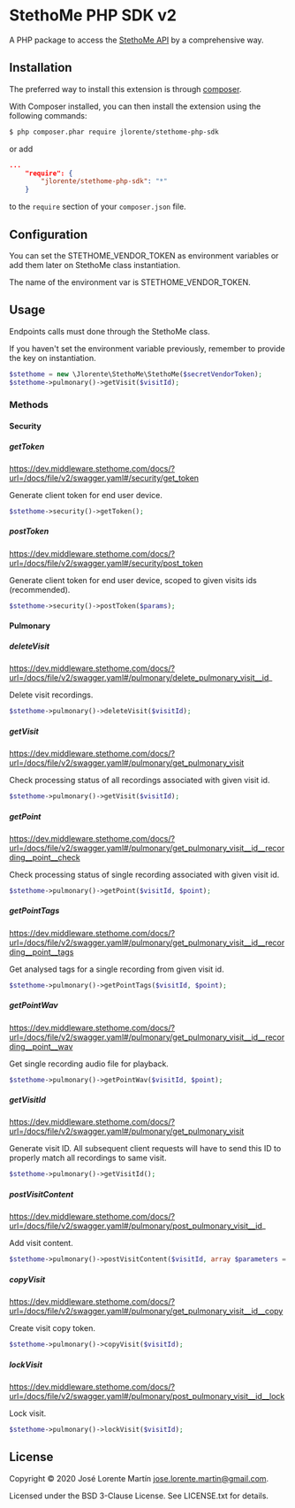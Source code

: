 StethoMe PHP SDK v2
===============
A PHP package to access the [StethoMe API](https://stethome.me/docs/api) by a comprehensive way.

## Installation

The preferred way to install this extension is through [composer](http://getcomposer.org/download/).

With Composer installed, you can then install the extension using the following commands:

```bash
$ php composer.phar require jlorente/stethome-php-sdk
```

or add 

```json
...
    "require": {
        "jlorente/stethome-php-sdk": "*"
    }
```

to the ```require``` section of your `composer.json` file.

## Configuration

You can set the STETHOME_VENDOR_TOKEN as environment variables or add them later 
on StethoMe class instantiation.

The name of the environment var is STETHOME_VENDOR_TOKEN.

## Usage

Endpoints calls must done through the StethoMe class.

If you haven't set the environment variable previously, remember to provide the 
key on instantiation.

```php
$stethome = new \Jlorente\StethoMe\StethoMe($secretVendorToken);
$stethome->pulmonary()->getVisit($visitId);
```

### Methods

#### Security

##### getToken

https://dev.middleware.stethome.com/docs/?url=/docs/file/v2/swagger.yaml#/security/get_token

Generate client token for end user device.

```php
$stethome->security()->getToken();
```

##### postToken

https://dev.middleware.stethome.com/docs/?url=/docs/file/v2/swagger.yaml#/security/post_token

Generate client token for end user device, scoped to given visits ids (recommended).

```php
$stethome->security()->postToken($params);
```

#### Pulmonary

##### deleteVisit

https://dev.middleware.stethome.com/docs/?url=/docs/file/v2/swagger.yaml#/pulmonary/delete_pulmonary_visit__id_

Delete visit recordings.

```php
$stethome->pulmonary()->deleteVisit($visitId);
```

##### getVisit

https://dev.middleware.stethome.com/docs/?url=/docs/file/v2/swagger.yaml#/pulmonary/get_pulmonary_visit

Check processing status of all recordings associated with given visit id.

```php
$stethome->pulmonary()->getVisit($visitId);
```

##### getPoint

https://dev.middleware.stethome.com/docs/?url=/docs/file/v2/swagger.yaml#/pulmonary/get_pulmonary_visit__id__recording__point__check

Check processing status of single recording associated with given visit id.

```php
$stethome->pulmonary()->getPoint($visitId, $point);
```

##### getPointTags

https://dev.middleware.stethome.com/docs/?url=/docs/file/v2/swagger.yaml#/pulmonary/get_pulmonary_visit__id__recording__point__tags

Get analysed tags for a single recording from given visit id.

```php
$stethome->pulmonary()->getPointTags($visitId, $point);
```

##### getPointWav

https://dev.middleware.stethome.com/docs/?url=/docs/file/v2/swagger.yaml#/pulmonary/get_pulmonary_visit__id__recording__point__wav

Get single recording audio file for playback.

```php
$stethome->pulmonary()->getPointWav($visitId, $point);
```

##### getVisitId

https://dev.middleware.stethome.com/docs/?url=/docs/file/v2/swagger.yaml#/pulmonary/get_pulmonary_visit

Generate visit ID. All subsequent client requests will have to send this ID to properly match all recordings to same visit.

```php
$stethome->pulmonary()->getVisitId();
```

##### postVisitContent

https://dev.middleware.stethome.com/docs/?url=/docs/file/v2/swagger.yaml#/pulmonary/post_pulmonary_visit__id_

Add visit content.

```php
$stethome->pulmonary()->postVisitContent($visitId, array $parameters = []);
```

##### copyVisit

https://dev.middleware.stethome.com/docs/?url=/docs/file/v2/swagger.yaml#/pulmonary/get_pulmonary_visit__id__copy

Create visit copy token.

```php
$stethome->pulmonary()->copyVisit($visitId);
```

##### lockVisit

https://dev.middleware.stethome.com/docs/?url=/docs/file/v2/swagger.yaml#/pulmonary/post_pulmonary_visit__id__lock

Lock visit.

```php
$stethome->pulmonary()->lockVisit($visitId);
```

## License 
Copyright &copy; 2020 José Lorente Martín <jose.lorente.martin@gmail.com>.

Licensed under the BSD 3-Clause License. See LICENSE.txt for details.
